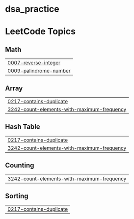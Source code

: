 # dsa_practice
<!---LeetCode Topics Start-->
# LeetCode Topics
## Math
|  |
| ------- |
| [0007-reverse-integer](https://github.com/neric-joel/dsa_practice/tree/master/0007-reverse-integer) |
| [0009-palindrome-number](https://github.com/neric-joel/dsa_practice/tree/master/0009-palindrome-number) |
## Array
|  |
| ------- |
| [0217-contains-duplicate](https://github.com/neric-joel/dsa_practice/tree/master/0217-contains-duplicate) |
| [3242-count-elements-with-maximum-frequency](https://github.com/neric-joel/dsa_practice/tree/master/3242-count-elements-with-maximum-frequency) |
## Hash Table
|  |
| ------- |
| [0217-contains-duplicate](https://github.com/neric-joel/dsa_practice/tree/master/0217-contains-duplicate) |
| [3242-count-elements-with-maximum-frequency](https://github.com/neric-joel/dsa_practice/tree/master/3242-count-elements-with-maximum-frequency) |
## Counting
|  |
| ------- |
| [3242-count-elements-with-maximum-frequency](https://github.com/neric-joel/dsa_practice/tree/master/3242-count-elements-with-maximum-frequency) |
## Sorting
|  |
| ------- |
| [0217-contains-duplicate](https://github.com/neric-joel/dsa_practice/tree/master/0217-contains-duplicate) |
<!---LeetCode Topics End-->